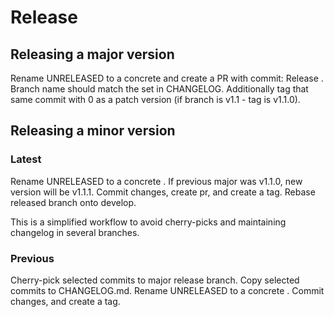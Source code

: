 # Release

## Releasing a major version

Rename UNRELEASED to a concrete <version> and create a PR with commit: Release <version>.
Branch name should match the <version> set in CHANGELOG.
Additionally tag that same commit with 0 as a patch version (if branch is v1.1 - tag is v1.1.0).

## Releasing a minor version

### Latest

Rename UNRELEASED to a concrete <version>. If previous major was v1.1.0, new version will
be v1.1.1.
Commit changes, create pr, and create a tag.
Rebase released branch onto develop.

This is a simplified workflow to avoid cherry-picks and maintaining changelog in several branches.

### Previous

Cherry-pick selected commits to major release branch.
Copy selected commits to CHANGELOG.md.
Rename UNRELEASED to a concrete <version>.
Commit changes, and create a tag.
